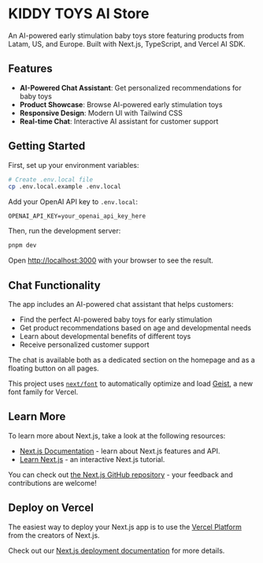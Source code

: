 # KIDDY TOYS AI Store

An AI-powered early stimulation baby toys store featuring products from Latam, US, and Europe. Built with Next.js, TypeScript, and Vercel AI SDK.

## Features

- **AI-Powered Chat Assistant**: Get personalized recommendations for baby toys
- **Product Showcase**: Browse AI-powered early stimulation toys
- **Responsive Design**: Modern UI with Tailwind CSS
- **Real-time Chat**: Interactive AI assistant for customer support

## Getting Started

First, set up your environment variables:

```bash
# Create .env.local file
cp .env.local.example .env.local
```

Add your OpenAI API key to `.env.local`:
```
OPENAI_API_KEY=your_openai_api_key_here
```

Then, run the development server:

```bash
pnpm dev
```

Open [http://localhost:3000](http://localhost:3000) with your browser to see the result.

## Chat Functionality

The app includes an AI-powered chat assistant that helps customers:

- Find the perfect AI-powered baby toys for early stimulation
- Get product recommendations based on age and developmental needs
- Learn about developmental benefits of different toys
- Receive personalized customer support

The chat is available both as a dedicated section on the homepage and as a floating button on all pages.

This project uses [`next/font`](https://nextjs.org/docs/app/building-your-application/optimizing/fonts) to automatically optimize and load [Geist](https://vercel.com/font), a new font family for Vercel.

## Learn More

To learn more about Next.js, take a look at the following resources:

- [Next.js Documentation](https://nextjs.org/docs) - learn about Next.js features and API.
- [Learn Next.js](https://nextjs.org/learn) - an interactive Next.js tutorial.

You can check out [the Next.js GitHub repository](https://github.com/vercel/next.js) - your feedback and contributions are welcome!

## Deploy on Vercel

The easiest way to deploy your Next.js app is to use the [Vercel Platform](https://vercel.com/new?utm_medium=default-template&filter=next.js&utm_source=create-next-app&utm_campaign=create-next-app-readme) from the creators of Next.js.

Check out our [Next.js deployment documentation](https://nextjs.org/docs/app/building-your-application/deploying) for more details.
